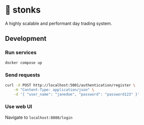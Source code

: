 # 🤑 stonks

A highly scalable and performant day trading system.

## Development

### Run services

```bash
docker compose up
```

### Send requests

```bash
curl -X POST http://localhost:5001/authentication/register \
    -H "Content-Type: application/json" \
    -d '{ "user_name": "janedoe", "password": "password123" }'
```

### Use web UI

Navigate to `localhost:8080/login`
